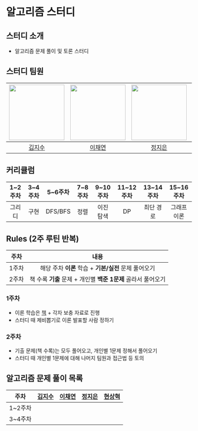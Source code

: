 # 알고리즘 스터디
## 스터디 소개
- 알고리즘 문제 풀이 및 토론 스터디

## 스터디 팀원
| [<img src="https://github.com/fob-Ji.png" width="150px">](https://github.com/fob-Ji) | [<img src="https://github.com/202002538.png" width="150px">](https://github.com/202002538) | [<img src="https://github.com/ssstopeun.png" width="150px">](https://github.com/ssstopeun) | [<img src="https://github.com/gmelon.png" width="150px">](https://github.com/gmelon) |
| :---: | :---: | :---: | :---: |
| [김지수](https://github.com/fob-Ji) | [이채연](https://github.com/202002538) | [정지은](https://github.com/ssstopeun) | [현상혁](https://github.com/gmelon) | 

## 커리큘럼
| 1~2주차 | 3~4주차 | 5~6주차 | 7~8주차 | 9~10주차 | 11~12주차 | 13~14주차 | 15~16주차 |
| :---: | :---: | :---: | :---: | :---: | :---: | :---: | :---: |
| 그리디 | 구현 | DFS/BFS | 정렬 | 이진 탐색 | DP | 최단 경로 | 그래프 이론 | 

## Rules (2주 루틴 반복)
| 주차 | 내용 |
| :---: | :---: |
| 1주차 | 해당 주차 **이론** 학습 + **기본/실전** 문제 풀어오기 |
| 2주차 | 책 수록 **기출** 문제 + 개인별 **백준 1문제** 골라서 풀어오기 |

### 1주차
* 이론 학습은 [책](https://search.shopping.naver.com/book/catalog/32441237189?cat_id=50010920&frm=PBOKPRO&query=%EC%9D%B4%EA%B2%83%EC%9D%B4+%EC%B7%A8%EC%97%85%EC%9D%84+%EC%9C%84%ED%95%9C+%EC%BD%94%EB%94%A9+%ED%85%8C%EC%8A%A4%ED%8A%B8%EB%8B%A4&NaPm=ct%3Dli19lvz4%7Cci%3De007c87f8e291911b70f9a74824b0ca90b0ed226%7Ctr%3Dboknx%7Csn%3D95694%7Chk%3D4f6dd7a5df1c0274fefa37680f3d39d2f96aed4a) + 각자 보충 자료로 진행
* 스터디 때 제비뽑기로 이론 발표할 사람 정하기
### 2주차
* 기출 문제(책 수록)는 모두 풀어오고, 개인별 1문제 정해서 풀어오기
* 스터디 때 개인별 1문제에 대해 나머지 팀원과 접근법 등 토의

## 알고리즘 문제 풀이 목록
| 주차 | [김지수](https://github.com/fob-Ji) | [이채연](https://github.com/202002538) | [정지은](https://github.com/ssstopeun) | [현상혁](https://github.com/gmelon) |
| :---: | :---: | :---: | :---: | :---: |
| 1~2주차 | | | |
| 3~4주차 | | | |
